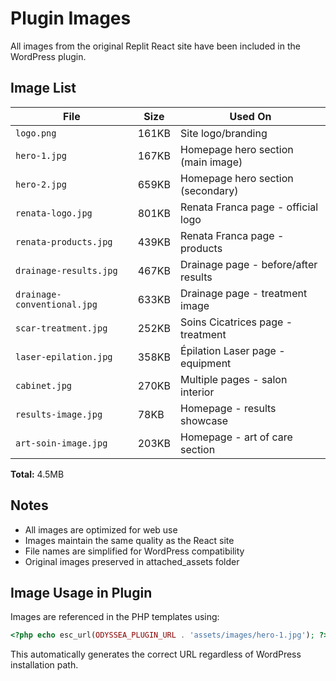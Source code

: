 # Plugin Images

All images from the original Replit React site have been included in the WordPress plugin.

## Image List

| File | Size | Used On |
|------|------|---------|
| `logo.png` | 161KB | Site logo/branding |
| `hero-1.jpg` | 167KB | Homepage hero section (main image) |
| `hero-2.jpg` | 659KB | Homepage hero section (secondary) |
| `renata-logo.jpg` | 801KB | Renata Franca page - official logo |
| `renata-products.jpg` | 439KB | Renata Franca page - products |
| `drainage-results.jpg` | 467KB | Drainage page - before/after results |
| `drainage-conventional.jpg` | 633KB | Drainage page - treatment image |
| `scar-treatment.jpg` | 252KB | Soins Cicatrices page - treatment |
| `laser-epilation.jpg` | 358KB | Épilation Laser page - equipment |
| `cabinet.jpg` | 270KB | Multiple pages - salon interior |
| `results-image.jpg` | 78KB | Homepage - results showcase |
| `art-soin-image.jpg` | 203KB | Homepage - art of care section |

**Total:** 4.5MB

## Notes

- All images are optimized for web use
- Images maintain the same quality as the React site
- File names are simplified for WordPress compatibility
- Original images preserved in attached_assets folder

## Image Usage in Plugin

Images are referenced in the PHP templates using:
```php
<?php echo esc_url(ODYSSEA_PLUGIN_URL . 'assets/images/hero-1.jpg'); ?>
```

This automatically generates the correct URL regardless of WordPress installation path.
